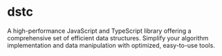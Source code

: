 # dstc
A high-performance JavaScript and TypeScript library offering a comprehensive set of efficient data structures. Simplify your algorithm implementation and data manipulation with optimized, easy-to-use tools.

